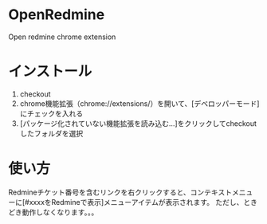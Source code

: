 # OpenRedmine
Open redmine chrome extension

# インストール
1. checkout
2. chrome機能拡張（chrome://extensions/）を開いて、[デベロッパーモード]にチェックを入れる
3. [パッケージ化されていない機能拡張を読み込む...]をクリックしてcheckoutしたフォルダを選択

# 使い方
Redmineチケット番号を含むリンクを右クリックすると、コンテキストメニューに[#xxxxをRedmineで表示]メニューアイテムが表示されます。
ただし、ときどき動作しなくなります。。。
